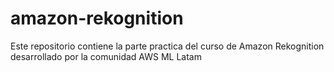 # amazon-rekognition
Este repositorio contiene la parte practica del curso de Amazon Rekognition desarrollado por la comunidad AWS ML Latam
